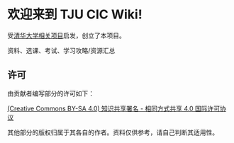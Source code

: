 # 欢迎来到 TJU CIC Wiki!

受[清华大学相关项目](https://github.com/PKUanonym/REKCARC-TSC-UHT)启发，创立了本项目。

资料、选课、考试、学习攻略/资源汇总

## 许可

由贡献者编写部分的许可如下：

[(Creative Commons BY-SA 4.0) 知识共享署名 - 相同方式共享 4.0 国际许可协议](https://creativecommons.org/licenses/by-nc-sa/4.0/deed.zh)

其他部分的版权归属于其各自的作者。资料仅供参考，请自己判断其适用性。

